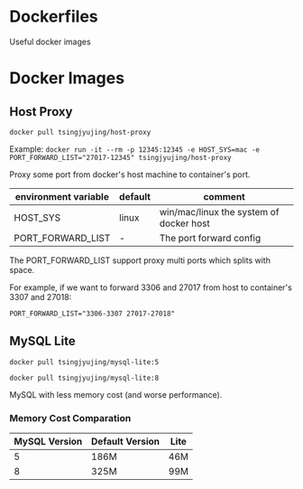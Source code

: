 # Dockerfiles
Useful docker images

# Docker Images

## Host Proxy

`docker pull tsingjyujing/host-proxy`

Example: 
`docker run -it --rm -p 12345:12345 -e HOST_SYS=mac -e PORT_FORWARD_LIST="27017-12345" tsingjyujing/host-proxy`

Proxy some port from docker's host machine to container's port.

|environment variable|default|comment|
|-|-|-|
|HOST_SYS|linux| win/mac/linux the system of docker host|
|PORT_FORWARD_LIST|-|The port forward config|

The PORT_FORWARD_LIST support proxy multi ports which splits with space.

For example, if we want to forward 3306 and 27017 from host to container's 3307 and 27018:

`PORT_FORWARD_LIST="3306-3307 27017-27018"`

## MySQL Lite

`docker pull tsingjyujing/mysql-lite:5`

`docker pull tsingjyujing/mysql-lite:8`

MySQL with less memory cost (and worse performance).

### Memory Cost Comparation

|MySQL Version|Default Version|Lite|
|-|-|-|
|5|186M|46M|
|8|325M|99M|
